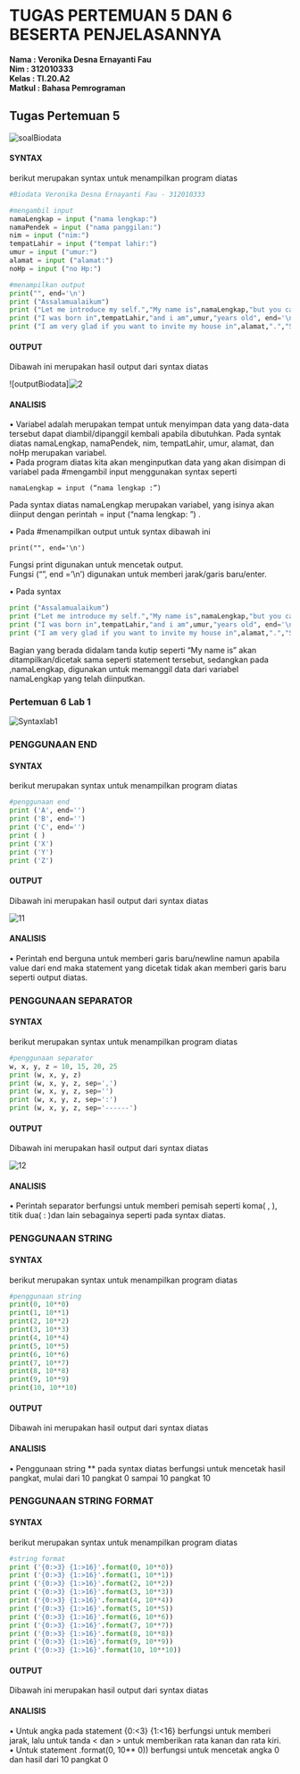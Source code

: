 # TUGAS PERTEMUAN 5 DAN 6 BESERTA PENJELASANNYA

**Nama	  : Veronika Desna Ernayanti Fau** <br>
**Nim	   : 312010333** <br>
**Kelas	 : TI.20.A2** <br>
**Matkul	: Bahasa Pemrograman** <br>

## Tugas Pertemuan 5

![soalBiodata](https://user-images.githubusercontent.com/72775624/97995202-cc442b00-1e18-11eb-9e6c-95133999be3a.PNG)

#### SYNTAX
berikut merupakan syntax untuk menampilkan program diatas
 ``` python
#Biodata Veronika Desna Ernayanti Fau - 312010333

#mengambil input
namaLengkap = input ("nama lengkap:")
namaPendek = input ("nama panggilan:")
nim = input ("nim:")
tempatLahir = input ("tempat lahir:")
umur = input ("umur:")
alamat = input ("alamat:")
noHp = input ("no Hp:")

#menampilkan output
print("", end='\n')
print ("Assalamualaikum")
print ("Let me introduce my self.","My name is",namaLengkap,"but you can call me",namaPendek, ". My NIM is",nim, end='\n')
print ("I was born in",tempatLahir,"and i am",umur,"years old", end='\n')
print ("I am very glad if you want to invite my house in",alamat,".","So don't forget to call me before with the number",noHp)
```

#### OUTPUT
Dibawah ini merupakan hasil output dari syntax diatas

![outputBiodata]![2](https://user-images.githubusercontent.com/73016496/98121974-93708880-1ee2-11eb-910a-fecdb47a4c43.png)

#### ANALISIS
•	Variabel adalah merupakan tempat untuk menyimpan data yang data-data tersebut dapat diambil/dipanggil kembali apabila dibutuhkan.
Pada syntak diatas namaLengkap, namaPendek, nim, tempatLahir, umur, alamat, dan noHp merupakan variabel. <br>
•	Pada program diatas kita akan menginputkan data yang akan disimpan di variabel pada #mengambil input menggunakan syntax seperti  <br>
``` pyhton
namaLengkap = input (“nama lengkap :”)
```
Pada syntax diatas namaLengkap merupakan variabel, yang isinya akan diinput dengan perintah = input (“nama lengkap: ”) . <br>

•	Pada #menampilkan output untuk syntax dibawah ini
``` pyhton
print("", end='\n')
```
Fungsi print digunakan untuk mencetak output. <br>
Fungsi (“”, end =’\n’) digunakan untuk memberi jarak/garis baru/enter. <br>

•	Pada syntax
``` python
print ("Assalamualaikum")
print ("Let me introduce my self.","My name is",namaLengkap,"but you can call me",namaPendek, ". My NIM is",nim, end='\n')
print ("I was born in",tempatLahir,"and i am",umur,"years old", end='\n')
print ("I am very glad if you want to invite my house in",alamat,".","So don't forget to call me before with the number",noHp)
```
Bagian yang berada didalam tanda kutip seperti “My name is” akan ditampilkan/dicetak sama seperti statement tersebut, sedangkan pada ,namaLengkap, digunakan untuk memanggil data dari variabel namaLengkap yang telah diinputkan.


### Pertemuan 6 Lab 1

![Syntaxlab1](https://user-images.githubusercontent.com/72775624/97995262-dcf4a100-1e18-11eb-86ce-194b86aacc27.PNG)

### PENGGUNAAN END
#### SYNTAX
berikut merupakan syntax untuk menampilkan program diatas
``` python
#penggunaan end
print ('A', end='')
print ('B', end='')
print ('C', end='')
print ( )
print ('X')
print ('Y')
print ('Z')
```

#### OUTPUT
Dibawah ini merupakan hasil output dari syntax diatas

![11](https://user-images.githubusercontent.com/73016496/98139319-a42af980-1ef6-11eb-8a78-eed0929f2c46.png)


#### ANALISIS
•	Perintah end berguna untuk memberi garis baru/newline namun apabila value dari end maka statement yang dicetak tidak akan memberi garis baru seperti output diatas.

### PENGGUNAAN SEPARATOR
#### SYNTAX
berikut merupakan syntax untuk menampilkan program diatas
``` python
#penggunaan separator
w, x, y, z = 10, 15, 20, 25
print (w, x, y, z)
print (w, x, y, z, sep=',')
print (w, x, y, z, sep='')
print (w, x, y, z, sep=':')
print (w, x, y, z, sep='------')
```

#### OUTPUT
Dibawah ini merupakan hasil output dari syntax diatas

![12](https://user-images.githubusercontent.com/73016496/98139349-adb46180-1ef6-11eb-910e-50965235a8d6.png)

#### ANALISIS
•	Perintah separator berfungsi untuk memberi pemisah seperti koma( , ), titik dua( : )dan lain sebagainya seperti pada syntax diatas.

### PENGGUNAAN STRING
#### SYNTAX
berikut merupakan syntax untuk menampilkan program diatas
``` python
#penggunaan string 
print(0, 10**0)
print(1, 10**1)
print(2, 10**2)
print(3, 10**3)
print(4, 10**4)
print(5, 10**5)
print(6, 10**6)
print(7, 10**7)
print(8, 10**8)
print(9, 10**9)
print(10, 10**10)
```

#### OUTPUT
Dibawah ini merupakan hasil output dari syntax diatas



#### ANALISIS
•	Penggunaan string ** pada syntax diatas berfungsi untuk mencetak hasil pangkat, mulai dari 10 pangkat 0 sampai 10 pangkat 10

### PENGGUNAAN STRING FORMAT
#### SYNTAX
berikut merupakan syntax untuk menampilkan program diatas
``` python
#string format
print ('{0:>3} {1:>16}'.format(0, 10**0))
print ('{0:>3} {1:>16}'.format(1, 10**1))
print ('{0:>3} {1:>16}'.format(2, 10**2))
print ('{0:>3} {1:>16}'.format(3, 10**3))
print ('{0:>3} {1:>16}'.format(4, 10**4))
print ('{0:>3} {1:>16}'.format(5, 10**5))
print ('{0:>3} {1:>16}'.format(6, 10**6))
print ('{0:>3} {1:>16}'.format(7, 10**7))
print ('{0:>3} {1:>16}'.format(8, 10**8))
print ('{0:>3} {1:>16}'.format(9, 10**9))
print ('{0:>3} {1:>16}'.format(10, 10**10))
```

#### OUTPUT
Dibawah ini merupakan hasil output dari syntax diatas



#### ANALISIS
•	Untuk angka pada statement {0:<3} {1:<16} berfungsi untuk memberi jarak, lalu untuk tanda < dan > untuk memberikan rata kanan dan rata kiri. <br>
•	Untuk statement .format(0, 10** 0)) berfungsi untuk mencetak angka 0 dan hasil dari 10 pangkat 0 

